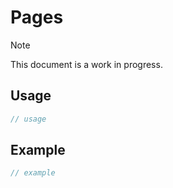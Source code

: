 # Pages

> [!NOTE]
> This document is a work in progress.

## Usage

```typescript
// usage
```

## Example

```typescript
// example
```
